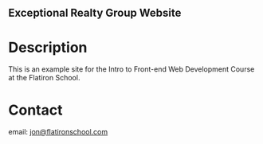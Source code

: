 Exceptional Realty Group Website
---

# Description

This is an example site for the Intro to Front-end Web
Development Course at the Flatiron School.

# Contact

email: jon@flatironschool.com
